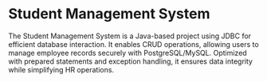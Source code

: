 # Student Management System
The Student Management System is a Java-based project using JDBC for efficient database interaction. It enables CRUD operations, allowing users to manage employee records securely with PostgreSQL/MySQL. Optimized with prepared statements and exception handling, it ensures data integrity while simplifying HR operations.
